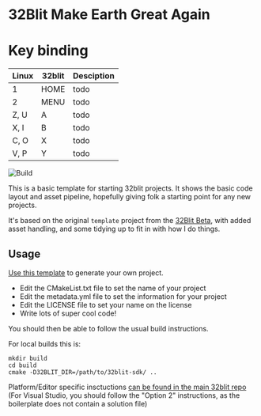 # 32Blit Make Earth Great Again

# Key binding

| Linux | 32blit | Desciption |
|---|---|---|
| 1 | HOME | todo |
| 2 | MENU | todo |
| Z, U | A | todo |
| X, I | B | todo |
| C, O | X | todo |
| V, P | Y | todo |

![Build](https://github.com/32blit/32blit-boilerplate/workflows/Build/badge.svg)

This is a basic template for starting 32blit projects. It shows the basic
code layout and asset pipeline, hopefully giving folk a starting point for
any new projects.

It's based on the original `template` project from the 
[32Blit Beta](https://github.com/pimoroni/32blit-beta), with added asset
handling, and some tidying up to fit in with how I do things.

## Usage

[Use this template](https://github.com/32blit/32blit-boilerplate/generate) to
generate your own project.

* Edit the CMakeList.txt file to set the name of your project
* Edit the metadata.yml file to set the information for your project
* Edit the LICENSE file to set your name on the license
* Write lots of super cool code!

You should then be able to follow the usual build instructions.

For local builds this is:
```
mkdir build
cd build
cmake -D32BLIT_DIR=/path/to/32blit-sdk/ ..
```

Platform/Editor specific insctuctions [can be found in the main 32blit repo](https://github.com/pimoroni/32blit-beta#more-docs)
(For Visual Studio, you should follow the "Option 2" instructions, as the boilerplate does not contain a solution file)
